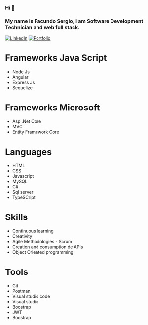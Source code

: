 ### Hi 👋

### My name is Facundo Sergio, I am Software Development Technician and  web full stack.

[![LinkedIn](https://img.shields.io/badge/LinkedIn-Facundo_Sergio-2a9d8f?style=for-the-badge&logo=linkedin&logoColor=white&labelColor=101010)](https://www.linkedin.com/in/facundo-sergio/)
[![Portfolio](https://img.shields.io/badge/Portfolio-Facundo_Sergio-2a9d8f?style=for-the-badge&logo=data:image/png;base64,iVBORw0KGg...&logoColor=white&labelColor=101010)](https://portfolio-fs.up.railway.app/)



# Frameworks Java Script
- Node Js
- Angular
- Express Js
- Sequelize

# Frameworks Microsoft
- Asp .Net Core
- MVC
- Entity Framework Core

# Languages
- HTML
- CSS
- Javascript
- MySQL
- C#
- Sql server
- TypeSCript 

# Skills
- Continuous learning
- Creativity
- Agile Methodologies - Scrum
- Creation and consumption de APIs
- Object Oriented programming

# Tools
- Git
- Postman
- Visual studio code
- Visual studio
- Boostrap
- JWT
- Boostrap


